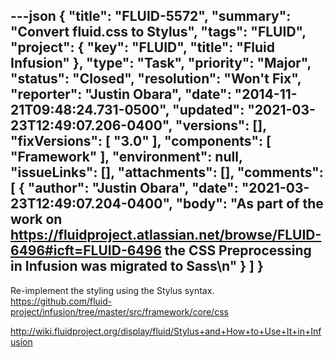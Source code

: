 ---json
{
  "title": "FLUID-5572",
  "summary": "Convert fluid.css to Stylus",
  "tags": "FLUID",
  "project": {
    "key": "FLUID",
    "title": "Fluid Infusion"
  },
  "type": "Task",
  "priority": "Major",
  "status": "Closed",
  "resolution": "Won't Fix",
  "reporter": "Justin Obara",
  "date": "2014-11-21T09:48:24.731-0500",
  "updated": "2021-03-23T12:49:07.206-0400",
  "versions": [],
  "fixVersions": [
    "3.0"
  ],
  "components": [
    "Framework"
  ],
  "environment": null,
  "issueLinks": [],
  "attachments": [],
  "comments": [
    {
      "author": "Justin Obara",
      "date": "2021-03-23T12:49:07.204-0400",
      "body": "As part of the work on <https://fluidproject.atlassian.net/browse/FLUID-6496#icft=FLUID-6496> the CSS Preprocessing in Infusion was migrated to Sass\n"
    }
  ]
}
---
Re-implement the styling using the Stylus syntax. \
<https://github.com/fluid-project/infusion/tree/master/src/framework/core/css>

<http://wiki.fluidproject.org/display/fluid/Stylus+and+How+to+Use+It+in+Infusion>

        